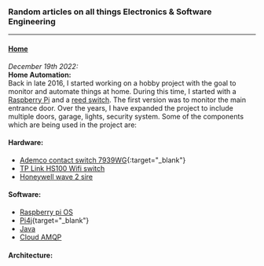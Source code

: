 ### Random articles on all things Electronics & Software Engineering 
---
#### [Home](https://gmrock.github.io/website/)


_December 19th 2022:_<br/>
**Home Automation:**<br/>Back in late 2016, I started working on a hobby project with the goal to monitor and automate things at home. During this time, I started with a [Raspberry Pi](https://en.wikipedia.org/wiki/Raspberry_Pi) and a [reed switch](https://en.wikipedia.org/wiki/Reed_switch). The first version was to monitor the main entrance door. Over the years, I have expanded the project to include multiple doors, garage, lights, security system. Some of the components which are being used in the project are:

#### Hardware:
- [Ademco contact switch 7939WG](https://www.amazon.com/7939WG-WH-Ademco-Surface-Mount-Contacts/dp/B001DEUUZC/){:target="_blank"}
- [TP Link HS100 Wifi switch](https://www.amazon.com/TP-Link-KIT-HS100-Wall-Light-Electronic-Component-switches/dp/B01KBFWW0O)
- [Honeywell wave 2 sire](https://www.amazon.com/Honeywell-WAVE-2-Two-Tone-Siren/dp/B0006BCCAE/)

#### Software:
- [Raspberry pi OS](https://www.raspberrypi.com/software/)
- [Pi4j](https://pi4j.com/){target="_blank"}
- [Java](https://www.oracle.com/java/technologies/javase/jdk11-archive-downloads.html)
- [Cloud AMQP](https://www.cloudamqp.com/)

#### Architecture:
